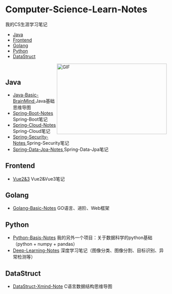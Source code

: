 # Computer-Science-Learn-Notes

我的CS生涯学习笔记
  - [Java](#java)
  - [Frontend](#Frontend)
  - [Golang](#golang)
  - [Python](#python)
  - [DataStruct](#data-struct)


<img align="right" alt="GIF" src="https://github.com/abhisheknaiidu/abhisheknaiidu/blob/master/code.gif?raw=true" width="343" height="220" title="Do what you like, and do it best!"> &nbsp;&nbsp;&nbsp;&nbsp;

## Java

* [Java-Basic-BrainMind ](https://github.com/zhiyu1998/My-Learn-Notes/tree/master/Java-Basic-BrainMind)  Java基础思维导图
* [Spring-Boot-Notes ](https://github.com/zhiyu1998/My-Learn-Notes/tree/master/Spring-Boot-Notes) Spring-Boot笔记
* [Spring-Cloud-Notes ](https://github.com/zhiyu1998/My-Learn-Notes/tree/master/Spring-Cloud-Notes)  Spring-Cloud笔记
* [Spring-Security-Notes ](https://github.com/zhiyu1998/My-Learn-Notes/tree/master/Spring-Security-Notes)  Spring-Security笔记
* [Spring-Data-Jpa-Notes ](https://github.com/zhiyu1998/My-Learn-Notes/tree/master/Spring-Data-Jpa-Notes)  Spring-Data-Jpa笔记

## Frontend
* [Vue2&3](https://github.com/zhiyu1998/Computer-Science-Learn-Notes/tree/master/Vue2%263_Notes) Vue2&Vue3笔记

## Golang

* [Golang-Basic-Notes](https://github.com/zhiyu1998/My-Learn-Notes/tree/master/Golang-Basic-Notes)   GO语言、进阶、Web框架



## Python
* [ Python-Basis-Notes](https://github.com/zhiyu1998/Python-Basis-Notes) 我的另外一个项目：关于数据科学的python基础（python + numpy + pandas）
* [Deep-Learning-Notes](https://github.com/zhiyu1998/My-Learn-Notes/tree/master/Deep-Learning-Notes)  深度学习笔记（图像分类、图像分割、目标识别、异常检测等）



## DataStruct

* [DataStruct-Xmind-Note](https://github.com/zhiyu1998/My-Learn-Notes/tree/master/DataStruct-Xmind-Note)  C语言数据结构思维导图
